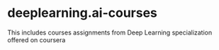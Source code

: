 # deeplearning.ai-courses
This includes courses assignments from Deep Learning specialization offered on coursera
